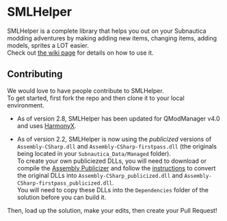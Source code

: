 # SMLHelper
SMLHelper is a complete library that helps you out on your Subnautica modding adventures by making adding new items, changing items, adding models, sprites a LOT easier.  
Check out [the wiki page](https://github.com/SMLHelper/SMLHelper/wiki) for details on how to use it.

## Contributing
We would love to have people contribute to SMLHelper.  
To get started, first fork the repo and then clone it to your local environment.  

- As of version 2.8, SMLHelper has been updated for QModManager v4.0 and uses [HarmonyX](https://github.com/BepInEx/HarmonyX).

- As of version 2.2, SMLHelper is now using the _publicized_ versions of `Assembly-CSharp.dll` and `Assembly-CSharp-firstpass.dll` (the originals being located in your `Subnautica_Data/Managed` folder).  
To create your own publiciezed DLLs, you will need to download or compile the [Assembly Publicizer](https://github.com/CabbageCrow/AssemblyPublicizer/releases) and follow the [instructions](https://github.com/CabbageCrow/AssemblyPublicizer/blob/master/README.md) to convert the original DLLs into `Assembly-CSharp_publicized.dll` and `Assembly-CSharp-firstpass_publicized.dll`.  
You will need to copy these DLLs into the `Dependencies` folder of the solution before you can build it.

Then, load up the solution, make your edits, then create your Pull Request!
